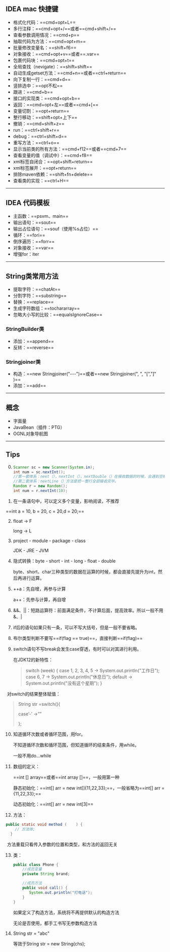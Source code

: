 ## IDEA mac 快捷键

- 格式化代码：==cmd+opt+L==
- 多行注释：==cmd+opt+/==或者==cmd+shift+/==
- 查看参数调用情况：==cmd+p==
- 抽取代码为方法：==cmd+opt+m==
- 批量修改变量名：==shift+f6==
- 对象接收：==cmd+opt+v==或者==.var==
- 包裹代码块：==cmd+opt+t==
- 全局查找（nevigate）：==shift+shift==
- 自动生成getset方法：==cmd+n==或者==ctrl+return==
- 向下复制一行：==cmd+d==
- 竖排选中：==opt不松==
- 跟进：==cmd+b==
- 接口的实现类：==cmd+opt+b==
- 返回：==cmd+opt+左==或者==cmd+[==
- 变量切割：==opt+return==
- 整行移动：==shift+opt+上下==
- 撤销：==cmd+shift+z==
- run：==ctrl+shift+r==
- debug：==ctrl+shift+d==
-  重写方法：==ctrl+o==
-  显示当前类的所有方法：==cmd+f12==或者==cmd+7==
-  查看变量的值（调试中）：==cmd+f8==
-  xml标签自闭合：==opt+shift+return==
-  xml标签展开：==opt+return==
-  排除maven依赖：==shift+fn+delete==
-  查看类的实现：==ctrl+H==

---

## IDEA 代码模板

- 主函数：==psvm、main==
- 输出语句：==sout==
- 输出占位语句：==souf（使用%s占位）==
- 循环：==fori==
- 倒序遍历：==forr==
- 对象接收：==var==
- 增强for：iter

---

## String类常用方法

- 提取字符：==chatAt==
- 分割字符：==substring==
- 替换：==replace==
- 生成字符数组：==tochararray==
- 忽略大小写的比较：==equalsIgnoreCase==

### StringBuilder类

- 添加：==append==
- 反转：==reverse==

### Stringjoiner类

- 构造：==new Stringjoiner("---")==或者==new Stringjoiner(", ", "[","]" )==
- 添加：==add==

---

## 概念

- 字面量
- JavaBean（插件：PTG）
- OGNL对象导航图

---

## Tips

0. ```java
   Scanner sc = new Scanner(System.in);
   int num = sc.nextInt();
   //第一套体系：next（），nextInt（），nextDouble（）在接收数据的时候，会遇到空格，回车，制表符其中一个就会停止接收数据。
   //第二套体系：nextLine（）方法是把一整行全部接收完毕。
   Random r = new Random();
   int num = r.nextInt(10);
   
   ```

1. 在一条语句中，可以定义多个变量，影响阅读，不推荐

==int a = 10, b = 20, c = 20,d = 20;==

2. float -> F

   long -> L

3. project - module - package - class

   JDK - JRE - JVM

4. 隐式转换：byte - short - int - long - float - double

   byte、short、char三种类型的数据在运算的时候，都会直接先提升为int，然后再进行运算。

5. ++a：先自增，再参与计算

   a++：先参与计算，再自增

6. &&、||：短路运算符：前面满足条件，不计算后面，提高效率。所以一般不用&、|

7. if后的语句如果只有一条，可以不写大括号，但是一般不要省略。

8. 布尔类型判断不要写==if(flag == true)==，直接判断==if(flag)==

9. switch语句不写break会发生case穿透，有时可以对其进行利用。

   在JDK12的新特性：

   > switch (week) {
   >     case 1, 2, 3, 4, 5 -> System.out.println("工作日");
   >     case 6, 7 -> System.out.println("休息日");
   >     default -> System.out.println("没有这个星期");
   > }

​		对switch的结果整体赋值：

> String str =switch(){
>
> case’-’ ->””
>
> };

10. 知道循环次数或者循环范围，用for。

    不知道循环次数和循环范围，但知道循环的结束条件，用while。

    一般不用do...while

11. 数组的定义：

    ==int [] array==或者==int array []==，一般用第一种

    静态初始化：==int[] arr = new int[]{11,22,33};==，一般省略为==int[] arr ={11,22,33};==

    动态初始化：==int[] arr = new int[3]==

12. 方法：

```java
public static void method (    ) {
  	// 方法体;
  }
```

​		方法重载只看传入参数的位置和类型，和方法的返回无关

13. 类：

    ```java
    public class Phone {
        //成员变量
        private String brand;
    
        //成员方法
        public void call() {   
           System.out.println("打电话");
        }
    }
    ```

    如果定义了构造方法，系统将不再提供默认的构造方法

    无论是否使用，都手工书写无参数构造方法

14. String str = "abc"

    等效于String str = new String(chs);
    
    

